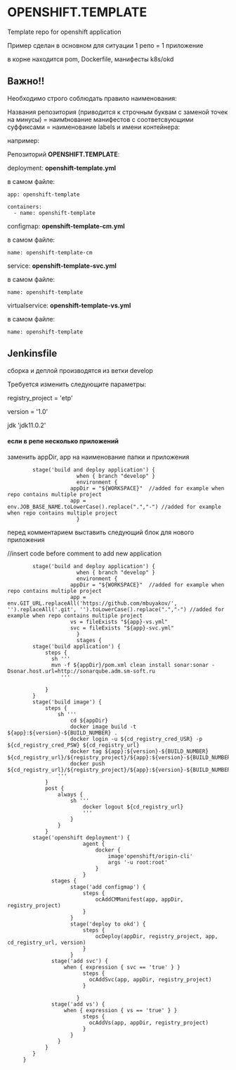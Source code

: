 # OPENSHIFT.TEMPLATE
Template repo for openshift application

Пример сделан в основном для ситуации
1 репо = 1 приложение

в корне находится pom, Dockerfile, манифесты k8s/okd


## **Важно!!**

Необходимо строго соблюдать правило наименования:

Названия репозитория (приводится к строчным буквам с заменой точек на минусы) = наимtнование манифестов с соответсвующими суффиксами = наименование labels  и имени контейнера:

например:

Репозиторий **OPENSHIFT.TEMPLATE**:

deployment: **openshift-template.yml**

в самом файле:

```
app: openshift-template
```


```
containers:
  - name: openshift-template
```
configmap: **openshift-template-cm.yml**

в самом файле:

```
name: openshift-template-cm

```
service: **openshift-template-svc.yml**

в самом файле:
```
name: openshift-template

```
virtualservice: **openshift-template-vs.yml**

в самом файле:
```
name: openshift-template
```

## **Jenkinsfile**

сборка и деплой производятся из ветки develop

Требуется изменить следующите параметры:

registry_project = 'etp'

version = '1.0'

jdk 'jdk11.0.2'


#### если в репе несколько приложений
заменить
appDir, app на наименование папки и приложения

```
        stage('build and deploy application') {
                      when { branch "develop" }
                      environment {
                    appDir = "${WORKSPACE}"  //added for example when repo contains multiple project
                    app = env.JOB_BASE_NAME.toLowerCase().replace(".","-") //added for example when repo contains multiple project
                      }
```                    

перед комментарием выставить следующий блок для нового приложения

//insert code before comment to add new application

```
        stage('build and deploy application') {
                      when { branch "develop" }
                      environment {
                    appDir = "${WORKSPACE}"  //added for example when repo contains multiple project
                    app = env.GIT_URL.replaceAll('https://github.com/mbuyakov/', '').replaceAll('.git', '').toLowerCase().replace(".","-") //added for example when repo contains multiple project
                    vs = fileExists "${app}-vs.yml"
                    svc = fileExists "${app}-svc.yml"
                      }
                      stages {
        stage('build application') {
            steps {
              sh '''
              mvn -f ${appDir}/pom.xml clean install sonar:sonar -Dsonar.host.url=http://sonarqube.adm.sm-soft.ru
                 '''

            }
        }
        stage('build image') {
            steps {
                sh '''
                    cd ${appDir}
                    docker image build -t ${app}:${version}-${BUILD_NUMBER} .
                    docker login -u ${cd_registry_cred_USR} -p ${cd_registry_cred_PSW} ${cd_registry_url}
                    docker tag ${app}:${version}-${BUILD_NUMBER} ${cd_registry_url}/${registry_project}/${app}:${version}-${BUILD_NUMBER}
                    docker push ${cd_registry_url}/${registry_project}/${app}:${version}-${BUILD_NUMBER}
                '''
            }
            post {
                always {
                    sh '''
                        docker logout ${cd_registry_url}
                        '''
                    }
                }
            }
        stage('openshift deployment') {
                        agent {
                            docker {
                                image'openshift/origin-cli'
                                args '-u root:root'
                            }
                        }
              stages {
                    stage('add configmap') {
                        steps {
                            ocAddCMManifest(app, appDir, registry_project)
                        }
                    }
                    stage('deploy to okd') {
                        steps {
                            ocDeploy(appDir, registry_project, app, cd_registry_url, version)
                        }
                    }
              stage('add svc') {
                  when { expression { svc == 'true' } }
                        steps {
                          ocAddSvc(app, appDir, registry_project)
                        }

                      }
              stage('add vs') {
                  when { expression { vs == 'true' } }
                        steps {
                          ocAddVs(app, appDir, registry_project)
                        }
                    }
                }
            }
        }
     }

```

